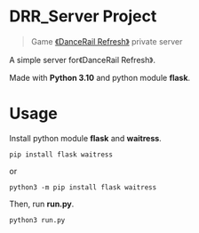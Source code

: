 # DRR_Server Project
> Game [《DanceRail Refresh》](https://mzh.moegirl.org.cn/Dance_Rail) private server

A simple server for《DanceRail Refresh》.

Made with **Python 3.10** and python module **flask**.

# Usage
Install python module **flask** and **waitress**.
```
pip install flask waitress
```
or
```
python3 -m pip install flask waitress
```
Then, run **run.py**.
```
python3 run.py
```
